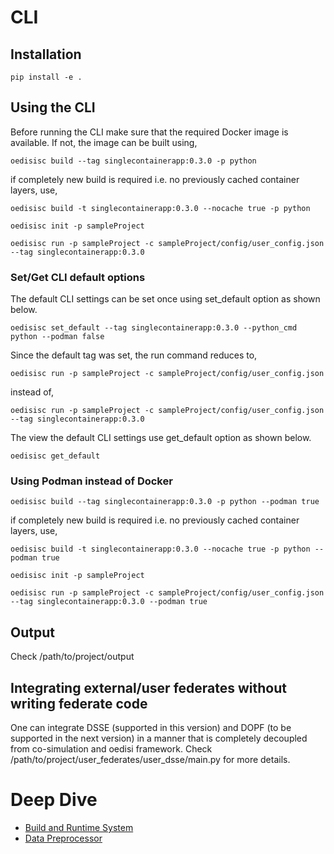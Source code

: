 # CLI

## Installation

```
pip install -e .
```

## Using the CLI

Before running the CLI make sure that the required Docker image is available. If not, the image can be built using,

```
oedisisc build --tag singlecontainerapp:0.3.0 -p python
```

if completely new build is required i.e. no previously cached container layers, use,

```
oedisisc build -t singlecontainerapp:0.3.0 --nocache true -p python
```

```
oedisisc init -p sampleProject
```

```
oedisisc run -p sampleProject -c sampleProject/config/user_config.json --tag singlecontainerapp:0.3.0
```

### Set/Get CLI default options

The default CLI settings can be set once using set_default option as shown below.

```
oedisisc set_default --tag singlecontainerapp:0.3.0 --python_cmd python --podman false
```

Since the default tag was set, the run command reduces to,

```
oedisisc run -p sampleProject -c sampleProject/config/user_config.json
```

instead of,

```
oedisisc run -p sampleProject -c sampleProject/config/user_config.json --tag singlecontainerapp:0.3.0
```

The view the default CLI settings use get_default option as shown below.

```
oedisisc get_default
```

### Using Podman instead of Docker

```
oedisisc build --tag singlecontainerapp:0.3.0 -p python --podman true
```

if completely new build is required i.e. no previously cached container layers, use,

```
oedisisc build -t singlecontainerapp:0.3.0 --nocache true -p python --podman true
```

```
oedisisc init -p sampleProject
```

```
oedisisc run -p sampleProject -c sampleProject/config/user_config.json --tag singlecontainerapp:0.3.0 --podman true
```


## Output

Check /path/to/project/output

## Integrating external/user federates without writing federate code

One can integrate DSSE (supported in this version) and DOPF (to be supported in the next version) in a manner that is completely decoupled from co-simulation and oedisi framework. Check /path/to/project/user_federates/user_dsse/main.py for more details.

# Deep Dive
* [Build and Runtime System](docs/build_and_runtime_system.md)
* [Data Preprocessor](docs/data_preprocessor.md)